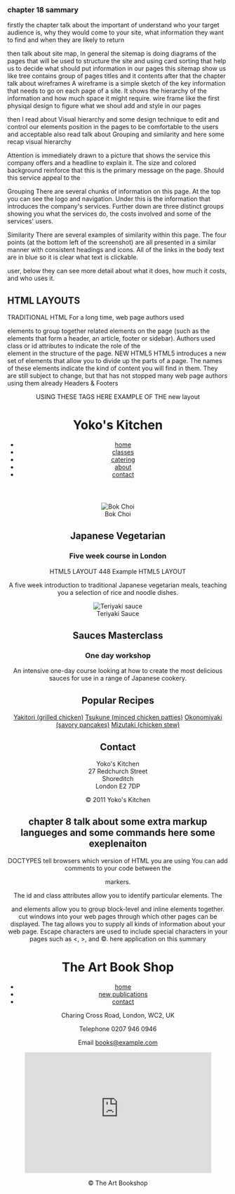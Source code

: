 

### chapter 18 sammary 
firstly the chapter talk about the important of understand who your target audience
is, why they would come to your site, what information
they want to find and when they are likely to return

then talk about site map, In general the sitemap is doing diagrams of the pages that will
be used to structure the site and using card sorting that help us to decide what should put information in our pages this sitemap show us like tree contains group of pages titles and it contents
after that the chapter talk about wireframes
A wireframe is a simple sketch of the key
information that needs to go on each page of a
site. It shows the hierarchy of the information
and how much space it might require. 
wire frame like the first physiqal design to figure what we shoul add and style in our pages

then I read about Visual hierarchy and some design technique to edit and control our elements position in the pages to be comfortable to the users and acceptable
also read talk about Grouping and similarity and here some recap
visual hierarchy

Attention is immediately drawn
to a picture that shows the
service this company offers
and a headline to explain it. The
size and colored background
reinforce that this is the primary
message on the page.
Should this service appeal to the

Grouping
There are several chunks of
information on this page.
At the top you can see the logo
and navigation. Under this is the
information that introduces the
company's services.
Further down are three distinct
groups showing you what the
services do, the costs involved
and some of the services' users.

Similarity
There are several examples of
similarity within this page.
The four points (at the bottom
left of the screenshot) are all
presented in a similar manner
with consistent headings and
icons.
All of the links in the body text
are in blue so it is clear what text
is clickable.

user, below they can see more
detail about what it does, how
much it costs, and who uses it.

## HTML LAYOUTS
TRADITIONAL HTML
For a long time, web page authors used <div> elements to group
together related elements on the page (such as the elements that form a
header, an article, footer or sidebar). Authors used class or id attributes
to indicate the role of the <div> element in the structure of the page.
NEW HTML5 
HTML5 introduces a new set of elements that allow you to divide up the
parts of a page. The names of these elements indicate the kind of content
you will find in them. They are still subject to change, but that has not
stopped many web page authors using them already
Headers & Footers
<header> <footer> USING THESE TAGS
HERE EXAMPLE OF THE new layout
<body>
 <div class="wrapper">
 <header>
 <h1>Yoko's Kitchen</h1>
 <nav>
 <ul>
 <li><a href="" class="current">home</a></li>
 <li><a href="">classes</a></li>
 <li><a href="">catering</a></li>
 <li><a href="">about</a></li>
 <li><a href="">contact</a></li>
 </ul>
 </nav>
 </header>
 <section class="courses">
 <article>
 <figure>
 <img src="images/bok-choi.jpg" alt="Bok Choi" />
 <figcaption>Bok Choi</figcaption>
 </figure>
 <hgroup>
 <h2>Japanese Vegetarian</h2>
 <h3>Five week course in London</h3>
 </hgroup>
HTML5 LAYOUT 448
Example
HTML5 LAYOUT
 <p>A five week introduction to traditional Japanese vegetarian meals,
 teaching you a selection of rice and noodle dishes.</p>
 </article>
 <article>
 <figure>
 <img src="images/teriyaki.jpg" alt="Teriyaki sauce" />
 <figcaption>Teriyaki Sauce</figcaption>
 </figure>
 <hgroup>
 <h2>Sauces Masterclass</h2>
 <h3>One day workshop</h3>
 </hgroup>
 <p>An intensive one-day course looking at how to create the most delicious
 sauces for use in a range of Japanese cookery.</p>
 </article>
 </section>
 <aside>
 <section class="popular-recipes">
 <h2>Popular Recipes</h2>
 <a href="">Yakitori (grilled chicken)</a>
 <a href="">Tsukune (minced chicken patties)</a>
 <a href="">Okonomiyaki (savory pancakes)</a>
 <a href="">Mizutaki (chicken stew)</a>
 </section>
 <section class="contact-details">
 <h2>Contact</h2>
 <p>Yoko's Kitchen<br />
 27 Redchurch Street<br />
 Shoreditch<br />
 London E2 7DP</p>
 </section>
 </aside>
 <footer>
 &copy; 2011 Yoko's Kitchen
 </footer>
 </div><!-- .wrapper -->
</body>
</html>

## chapter 8 talk about some extra markup langueges and some commands here some exeplenaiton 
DOCTYPES tell browsers which version of HTML you
are using
You can add comments to your code between the
<!-- and --> markers.
The id and class attributes allow you to identify
particular elements.
The <div> and <span> elements allow you to group
block-level and inline elements together.
<iframes> cut windows into your web pages through
which other pages can be displayed.
The <meta> tag allows you to supply all kinds of
information about your web page.
Escape characters are used to include special
characters in your pages such as <, >, and ©.
here application on this summary 
<!DOCTYPE html PUBLIC
"-//W3C//DTD HTML 4.01 Transitional//EN"
"http://www.w3.org/TR/html4/loose.dtd">
<html>
<head>
 <meta name="description" content="Telephone, email
 and directions for The Art Bookshop, London, UK" />
 <title>Contact The Art Bookshop, London UK</title>
</head>
<body>
 <div id="header">
 <h1>The Art Book Shop</h1>
 <ul>
 <li><a href="index.html">home</a></li>
 <li><a href="index.html">new publications</a>
 </li>
 <li class="current-page">
 <a href="index.html">contact</a></li>
 </ul>
 </div><!-- end header -->
 <div id="content">
 <p>Charing Cross Road, London, WC2, UK</p>
 <p><span class="contact">Telephone</span>
 0207 946 0946</p>
 <p><span class="contact">Email</span>
 <a href="mailto:books@example.com">
 books@example.com</a></p>
 <iframe width="425" height="275" frameborder="0"
 scrolling="no" marginheight="0" marginwidth="0"
 src="http://maps.google.co.uk/maps?f=q&amp;
 source=s_q&amp;hl=en&amp;geocode=&amp;
 q=charing+cross+road+london&amp;output=embed">
 </iframe>
 </div><!-- end content -->
 <p>&copy; The Art Bookshop</p>
</body>
</html>

